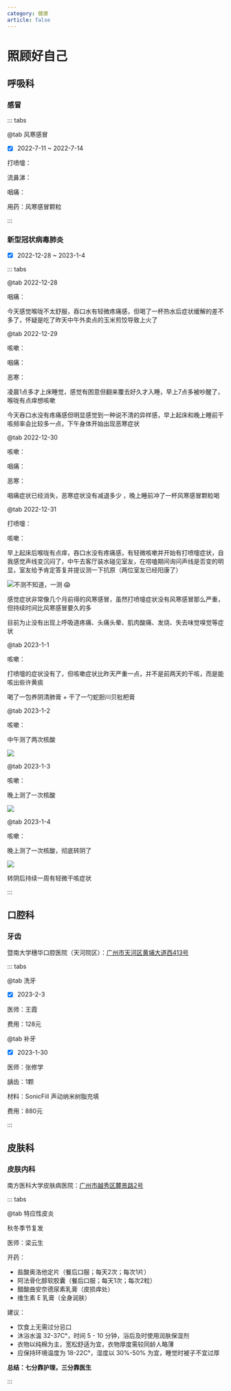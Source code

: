 ```yaml
---
category: 健康
article: false
---
```


# 照顾好自己

## 呼吸科

### 感冒

::: tabs

@tab 风寒感冒

- [x] 2022-7-11 ~ 2022-7-14

打喷嚏：<el-rate :model-value="5" disabled text-color="#ff9900" show-score />

流鼻涕：<el-rate :model-value="3" disabled text-color="#ff9900" show-score />

咽痛：<el-rate :model-value="0.5" disabled text-color="#ff9900" show-score />

用药：风寒感冒颗粒

:::

### 新型冠状病毒肺炎

- [x] 2022-12-28 ~ 2023-1-4

::: tabs

@tab 2022-12-28

咽痛：<el-rate :model-value="2" disabled text-color="#ff9900" show-score />

今天感觉喉咙不太舒服，吞口水有轻微疼痛感，但喝了一杯热水后症状缓解的差不多了，怀疑是吃了昨天中午外卖点的玉米煎饺导致上火了

@tab 2022-12-29

咳嗽：<el-rate :model-value="2.5" disabled text-color="#ff9900" show-score />

咽痛：<el-rate :model-value="2" disabled text-color="#ff9900" show-score />

恶寒：<el-rate :model-value="3" disabled text-color="#ff9900" show-score />

凌晨1点多才上床睡觉，感觉有困意但翻来覆去好久才入睡，早上7点多被吵醒了，喉咙有点痒想咳嗽

今天吞口水没有疼痛感但明显感觉到一种说不清的异样感，早上起床和晚上睡前干咳频率会比较多一点，下午身体开始出现恶寒症状

@tab 2022-12-30

咳嗽：<el-rate :model-value="2" disabled text-color="#ff9900" show-score />

咽痛：<el-rate :model-value="1" disabled text-color="#ff9900" show-score />

恶寒：<el-rate :model-value="3" disabled text-color="#ff9900" show-score />

咽痛症状已经消失，恶寒症状没有减退多少 ，晚上睡前冲了一杯风寒感冒颗粒喝

@tab 2022-12-31

打喷嚏：<el-rate :model-value="2" disabled text-color="#ff9900" show-score />

咳嗽：<el-rate :model-value="1" disabled text-color="#ff9900" show-score />

早上起床后喉咙有点痒，吞口水没有疼痛感，有轻微咳嗽并开始有打喷嚏症状，自我感觉声线变沉闷了，中午去客厅装水碰见室友，在唠嗑期间询问声线是否变的明显，室友给予肯定答复并提议测一下抗原（两位室友已经阳康了）

![不测不知道，一测 :scream:](https://img.sherry4869.com/blog/life/healthy/respiratory/img.jpg)

感觉症状非常像几个月前得的风寒感冒，虽然打喷嚏症状没有风寒感冒那么严重，但持续时间比风寒感冒要久的多

目前为止没有出现上呼吸道疼痛、头痛头晕、肌肉酸痛、发烧、失去味觉嗅觉等症状

@tab 2023-1-1

咳嗽：<el-rate :model-value="3" disabled text-color="#ff9900" show-score />

打喷嚏的症状没有了，但咳嗽症状比昨天严重一点，并不是前两天的干咳，而是能咳出些许黄痰

喝了一包养阴清肺膏 + 干了一勺蛇胆川贝枇杷膏

@tab 2023-1-2

咳嗽：<el-rate :model-value="2" disabled text-color="#ff9900" show-score />

中午测了两次核酸

![](https://img.sherry4869.com/blog/life/healthy/respiratory/img_2.jpg)

@tab 2023-1-3

咳嗽：<el-rate :model-value="2" disabled text-color="#ff9900" show-score />

晚上测了一次核酸

![](https://img.sherry4869.com/blog/life/healthy/respiratory/img_3.jpg)

@tab 2023-1-4

咳嗽：<el-rate :model-value="0.5" disabled text-color="#ff9900" show-score />

晚上测了一次核酸，彻底转阴了

![](https://img.sherry4869.com/blog/life/healthy/respiratory/img_4.jpg)

转阴后持续一周有轻微干咳症状

:::

## 口腔科

### 牙齿

暨南大学穗华口腔医院（天河院区）：<a href="https://ditu.amap.com/place/B0FFFWO27X" target="_blank">广州市天河区黄埔大道西413号</a>

::: tabs

@tab 洗牙

- [x] 2023-2-3

医师：王霞

费用：128元

@tab 补牙

- [x] 2023-1-30

医师：张修学

龋齿：1颗

材料：SonicFill 声动纳米树脂充填

费用：880元

:::

## 皮肤科

### 皮肤内科

南方医科大学皮肤病医院：<a href="https://ditu.amap.com/place/B00141JPRS" target="_blank">广州市越秀区麓景路2号</a>

::: tabs

@tab 特应性皮炎

秋冬季节复发

医师：梁云生

开药：

- 盐酸奥洛他定片（餐后口服；每天2次；每次1片）
- 阿法骨化醇软胶囊（餐后口服；每天1次；每次2粒）
- 醋酸曲安奈德尿素乳膏（皮损痒处）
- 维生素 E 乳膏（全身润肤）

建议：

- 饮食上无需过分忌口
- 沐浴水温 32-37C°，时间 5 - 10 分钟，浴后及时使用润肤保湿剂
- 衣物以纯棉为主，宽松舒适为宜，衣物厚度需较同龄人略薄
- 应保持环境温度为 18-22C°，湿度以 30%-50% 为宜，睡觉时被子不宜过厚

**总结：七分靠护理，三分靠医生**

:::